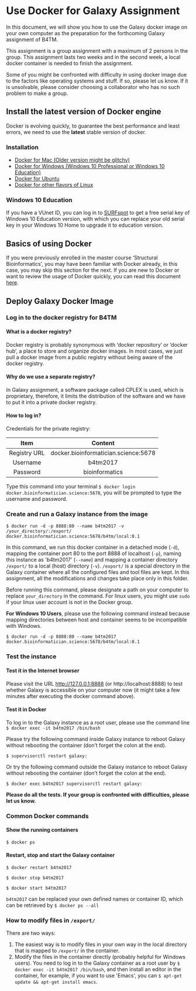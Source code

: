 # Use Docker for Galaxy Assignment

In this document, we will show you how to use the Galaxy docker image on your own computer as the preparation for
the forthcoming Galaxy assignment of B4TM.

This assignment is a group assignment with a maximum of 2 persons in the group. This assignment lasts two weeks
and in the second week, a local docker container is needed to finish the assignment.

Some of you might be confronted with difficulty in using docker image due to the factors like operating systems
and stuff. If so, please let us know. If it is unsolvable, please consider choosing a collaborator who has no such problem to make a group.

## Install the latest version of Docker engine

Docker is evolving quickly, to guarantee the best performance and least errors, we need to use the **latest**
stable version of docker.

### Installation

* [Docker for Mac (Older version might be glitchy)](https://docs.docker.com/docker-for-mac/install/#download-docker-for-mac)
* [Docker for Windows (Windows 10 Professional or Windows 10 Education)](https://docs.docker.com/docker-for-windows/install/)
* [Docker for Ubuntu](https://docs.docker.com/engine/installation/linux/ubuntu/)
* [Docker for other flavors of Linux](https://docs.docker.com/engine/installation/)

### Windows 10 Education

 If you have a VUnet ID, you can log in to [SURFspot](https://www.surfspot.nl/) to get a free serial key of Windows
 10 Education version, with which you can replace your old serial key in your Windows 10 Home to upgrade it to education version.

## Basics of using Docker

 If you were previously enrolled in the master course ‘Structural Bioinformatics’, you may have been familiar with
 Docker already, in this case, you may skip this section for the next. If you are new to Docker or want to
 review the usage of Docker quickly, you can read this document [here](https://docs.google.com/document/d/1QoL_93B-0VRcJdrxjweUV8JQI0Waehz1rMdiCFeWPeo/edit?usp=sharing).

## Deploy Galaxy Docker Image

### Log in to the docker registry for B4TM

#### What is a docker registry?
Docker registry is probably synonymous with ‘docker repository’ or ‘docker hub’, a place to store and organize
docker images. In most cases, we just pull a docker image from a public registry without being aware of the
docker registry.

#### Why do we use a separate registry?
In Galaxy assignment, a software package called CPLEX is used, which is proprietary, therefore,
it limits the distribution of the software and we have to put it into a private docker registry.

#### How to log in?

Credentials for the private registry:

Item         | Content
:----------: | :----------------------------------:
Registry URL | docker.bioinformatician.science:5678
Username     | b4tm2017
Password     | bioinformatics

Type this command into your terminal `$ docker login docker.bioinformatician.science:5678`, you will be prompted
to type the username and password.

### Create and run a Galaxy instance from the image

`$ docker run -d -p 8888:80 --name b4tm2017 -v /your_directory/:/export/ docker.bioinformatician.science:5678/b4tm/local:0.1`

In this command, we run this docker container in a detached mode (`-d`), mapping the container port 80 to the port 8888 of localhost (`-p`), naming this instance as 'b4tm2017' (`--name`) and mapping a container directory `/export/` to a local (host) directory (`-v`). `/export/` is a special directory in the Galaxy container where all the configured files and tool files are kept. In this assignment, all the modifications and changes take place only in this folder.

Before running this command, please designate a path on your computer to replace `your_directory` in the command.
For linux users, you might use `sudo` if your linux user account is not in the Docker group.

**For Windows 10 Users**, please use the following command instead because mapping directories between host and container seems to be incompatible with Windows.

`$ docker run -d -p 8888:80 --name b4tm2017 docker.bioinformatician.science:5678/b4tm/local:0.1`

### Test the instance

#### Test it in the Internet browser

Please visit the URL http://127.0.0.1:8888 (or http://localhost:8888) to test whether Galaxy is accessible on your computer now
(it might take a few minutes after executing the docker command above).

#### Test it in Docker

To log in to the Galaxy instance as a root user, please use the command line `$ docker exec -it b4tm2017 /bin/bash`

Please try the following command inside Galaxy instance to reboot Galaxy without rebooting the container (don’t forget the colon at the end).

```
$ supervisorctl restart galaxy:
```

Or try the following command outside the Galaxy instance to reboot Galaxy without rebooting the container (don’t forget the colon at the end).

```
$ docker exec b4tm2017 supervisorctl restart galaxy:
```

**Please do all the tests. If your group is confronted with difficulties, please let us know.**

### Common Docker commands

#### Show the running containers
```
$ docker ps
```
#### Restart, stop and start the Galaxy container
```
$ docker restart b4tm2017

$ docker stop b4tm2017

$ docker start b4tm2017
```
`b4tm2017` can be replaced your own defined names or container ID, which can be retrieved by `$ docker ps --all`

### How to modify files in `/export/`

There are two ways:

1. The easiest way is to modify files in your own way in the local directory that is mapped to `/export/` in the container.
2. Modify the files in the container directly (probably helpful for Windows users). You need to log in to the Galaxy container as a root user by `$ docker exec -it b4tm2017 /bin/bash`, and then install an editor in the container, for example, if you want to use 'Emacs', you can `$ apt-get update && apt-get install emacs`.

